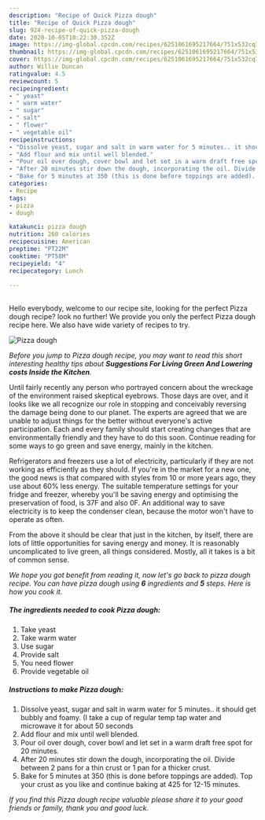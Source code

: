 ```yaml
---
description: "Recipe of Quick Pizza dough"
title: "Recipe of Quick Pizza dough"
slug: 924-recipe-of-quick-pizza-dough
date: 2020-10-05T10:22:30.352Z
image: https://img-global.cpcdn.com/recipes/6251061695217664/751x532cq70/pizza-dough-recipe-main-photo.jpg
thumbnail: https://img-global.cpcdn.com/recipes/6251061695217664/751x532cq70/pizza-dough-recipe-main-photo.jpg
cover: https://img-global.cpcdn.com/recipes/6251061695217664/751x532cq70/pizza-dough-recipe-main-photo.jpg
author: Willie Duncan
ratingvalue: 4.5
reviewcount: 5
recipeingredient:
- " yeast"
- " warm water"
- " sugar"
- " salt"
- " flower"
- " vegetable oil"
recipeinstructions:
- "Dissolve yeast, sugar and salt in warm water for 5 minutes.. it should get bubbly and foamy. (I take a cup of regular temp tap water and microwave it for about 50 seconds"
- "Add flour and mix until well blended."
- "Pour oil over dough, cover bowl and let set in a warm draft free spot for 20 minutes."
- "After 20 minutes stir down the dough, incorporating the oil. Divide between 2 pans for a thin crust or 1 pan for a thicker crust."
- "Bake for 5 minutes at 350 (this is done before toppings are added). Top your crust as you like and continue baking at 425 for 12-15 minutes."
categories:
- Recipe
tags:
- pizza
- dough

katakunci: pizza dough 
nutrition: 260 calories
recipecuisine: American
preptime: "PT22M"
cooktime: "PT58M"
recipeyield: "4"
recipecategory: Lunch

---
```

<br>
Hello everybody, welcome to our recipe site, looking for the perfect Pizza dough recipe? look no further! We provide you only the perfect Pizza dough recipe here. We also have wide variety of recipes to try.
<br>


![Pizza dough](https://img-global.cpcdn.com/recipes/6251061695217664/751x532cq70/pizza-dough-recipe-main-photo.jpg)

<i>Before you jump to Pizza dough recipe, you may want to read this short interesting healthy tips about 
<strong>Suggestions For Living Green And Lowering costs Inside the Kitchen</strong>.</i>
</br>

Until fairly recently any person who portrayed concern about the wreckage of the environment raised skeptical eyebrows. Those days are over, and it looks like we all recognize our role in stopping and conceivably reversing the damage being done to our planet. The experts are agreed that we are unable to adjust things for the better without everyone's active participation. Each and every family should start creating changes that are environmentally friendly and they have to do this soon. Continue reading for some ways to go green and save energy, mainly in the kitchen.

Refrigerators and freezers use a lot of electricity, particularly if they are not working as efficiently as they should. If you're in the market for a new one, the good news is that compared with styles from 10 or more years ago, they use about 60% less energy. The suitable temperature settings for your fridge and freezer, whereby you'll be saving energy and optimising the preservation of food, is 37F and also 0F. An additional way to save electricity is to keep the condenser clean, because the motor won't have to operate as often.

From the above it should be clear that just in the kitchen, by itself, there are lots of little opportunities for saving energy and money. It is reasonably uncomplicated to live green, all things considered. Mostly, all it takes is a bit of common sense.


<i>We hope you got benefit from reading it, now let's go back to pizza dough recipe. You can have pizza dough using <strong>6</strong> ingredients and <strong>5</strong> steps. Here is how you cook it.
</i>

##### The ingredients needed to cook Pizza dough:

1. Take  yeast
1. Take  warm water
1. Use  sugar
1. Provide  salt
1. You need  flower
1. Provide  vegetable oil


##### Instructions to make Pizza dough:

1. Dissolve yeast, sugar and salt in warm water for 5 minutes.. it should get bubbly and foamy. (I take a cup of regular temp tap water and microwave it for about 50 seconds
1. Add flour and mix until well blended.
1. Pour oil over dough, cover bowl and let set in a warm draft free spot for 20 minutes.
1. After 20 minutes stir down the dough, incorporating the oil. Divide between 2 pans for a thin crust or 1 pan for a thicker crust.
1. Bake for 5 minutes at 350 (this is done before toppings are added). Top your crust as you like and continue baking at 425 for 12-15 minutes.


<i>If you find this Pizza dough recipe valuable please share it to your good friends or family, thank you and good luck.</i>
